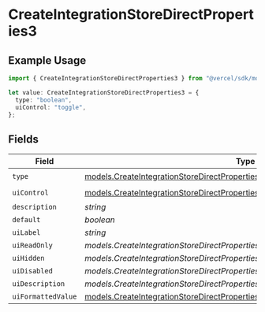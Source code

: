 # CreateIntegrationStoreDirectProperties3

## Example Usage

```typescript
import { CreateIntegrationStoreDirectProperties3 } from "@vercel/sdk/models/createintegrationstoredirectop.js";

let value: CreateIntegrationStoreDirectProperties3 = {
  type: "boolean",
  uiControl: "toggle",
};
```

## Fields

| Field                                                                                                                                                                        | Type                                                                                                                                                                         | Required                                                                                                                                                                     | Description                                                                                                                                                                  |
| ---------------------------------------------------------------------------------------------------------------------------------------------------------------------------- | ---------------------------------------------------------------------------------------------------------------------------------------------------------------------------- | ---------------------------------------------------------------------------------------------------------------------------------------------------------------------------- | ---------------------------------------------------------------------------------------------------------------------------------------------------------------------------- |
| `type`                                                                                                                                                                       | [models.CreateIntegrationStoreDirectPropertiesIntegrationsResponseType](../models/createintegrationstoredirectpropertiesintegrationsresponsetype.md)                         | :heavy_check_mark:                                                                                                                                                           | N/A                                                                                                                                                                          |
| `uiControl`                                                                                                                                                                  | [models.CreateIntegrationStoreDirectPropertiesIntegrationsResponseUiControl](../models/createintegrationstoredirectpropertiesintegrationsresponseuicontrol.md)               | :heavy_check_mark:                                                                                                                                                           | N/A                                                                                                                                                                          |
| `description`                                                                                                                                                                | *string*                                                                                                                                                                     | :heavy_minus_sign:                                                                                                                                                           | N/A                                                                                                                                                                          |
| `default`                                                                                                                                                                    | *boolean*                                                                                                                                                                    | :heavy_minus_sign:                                                                                                                                                           | N/A                                                                                                                                                                          |
| `uiLabel`                                                                                                                                                                    | *string*                                                                                                                                                                     | :heavy_minus_sign:                                                                                                                                                           | N/A                                                                                                                                                                          |
| `uiReadOnly`                                                                                                                                                                 | *models.CreateIntegrationStoreDirectPropertiesIntegrationsResponseUiReadOnly*                                                                                                | :heavy_minus_sign:                                                                                                                                                           | N/A                                                                                                                                                                          |
| `uiHidden`                                                                                                                                                                   | *models.CreateIntegrationStoreDirectPropertiesIntegrationsResponseUiHidden*                                                                                                  | :heavy_minus_sign:                                                                                                                                                           | N/A                                                                                                                                                                          |
| `uiDisabled`                                                                                                                                                                 | *models.CreateIntegrationStoreDirectPropertiesIntegrationsResponseUiDisabled*                                                                                                | :heavy_minus_sign:                                                                                                                                                           | N/A                                                                                                                                                                          |
| `uiDescription`                                                                                                                                                              | *models.CreateIntegrationStoreDirectPropertiesIntegrationsResponseUiDescription*                                                                                             | :heavy_minus_sign:                                                                                                                                                           | N/A                                                                                                                                                                          |
| `uiFormattedValue`                                                                                                                                                           | [models.CreateIntegrationStoreDirectPropertiesIntegrationsResponseUiFormattedValue](../models/createintegrationstoredirectpropertiesintegrationsresponseuiformattedvalue.md) | :heavy_minus_sign:                                                                                                                                                           | N/A                                                                                                                                                                          |